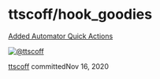 # ttscoff/hook\_goodies

 [Added Automator Quick Actions](https://github.com/ttscoff/hook_goodies/commit/b60384f88d22960ba9dc7de278aa635f40dfcf7d)

 [![@ttscoff](https://avatars.githubusercontent.com/u/47833?s=60&v=4)](https://github.com/ttscoff)

[ttscoff](../ttscoff-hook_goodies-9.md) committedNov 16, 2020

